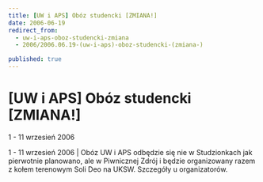 ```yaml
---
title: [UW i APS] Obóz studencki [ZMIANA!]
date: 2006-06-19
redirect_from: 
  - uw-i-aps-oboz-studencki-zmiana
  - 2006/2006.06.19-(uw-i-aps)-oboz-studencki-(zmiana-)

published: true
---
```




# [UW i APS] Obóz studencki [ZMIANA!]

<time>1 - 11 wrzesień 2006</time>

1 - 11 wrzesień 2006 | Obóz UW i APS odbędzie się nie w Studzionkach jak pierwotnie planowano, ale w Piwnicznej Zdrój i będzie organizowany razem z kołem terenowym Soli Deo na UKSW. Szczegóły u organizatorów.

<!--CONTENT FROM OLD SERVER (jos before 2013): 1 - 11 wrzesień 2006 | Obóz UW i APS odbędzie się nie w Studzionkach jak pierwotnie planowano, ale w Piwnicznej Zdrój i będzie organizowany razem z kołem terenowym Soli Deo na UKSW. Szczegóły u organizatorów.
-->

<!--{{json:{"created_date":"2006-06-19 17:53:43","publish_down":"0000-00-00 00:00:00","id":"354"}}}-->